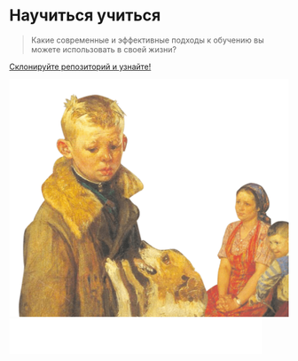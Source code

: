 # Научиться учиться
> Какие современные и эффективные подходы к обучению вы можете использовать в своей жизни?

[Склонируйте репозиторий и узнайте!]()

<img src="./images/header-image.png" alt='Вырезка из картины "Опять двойка" Фёдора Решетникова'/>
<img src="./images/logo_place_footer.svg" alt='Логитип "Яндекс Практикум"'/>
